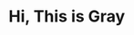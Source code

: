 # Hi, This is Gray


<!--
<div align="center">
  
  <h3>About Me🌙</h3>

  </div>

  -->

<!--

<h3>Tech Stack</h3>

<br />

<img src="https://img.shields.io/badge/JavaScript-ffb13b?style=flat-square&logo=Javascript&logoColor=FFFFFF"/>
<img src="https://img.shields.io/badge/TypeScript-3178C6?style=flat-square&logo=TypeScript&logoColor=FFFFFF"/>
<img src="https://img.shields.io/badge/Vue-4FC08D?style=flat-square&logo=vue.js&logoColor=FFFFFF"/>
<img src="https://img.shields.io/badge/React-61DAFB?style=flat-square&logo=React&logoColor=FFFFFF"/>
-->

<!--
<img src="https://img.shields.io/badge/HTML-E34F26?style=for-the badge&logo=HTML5&logoColor=FFFFFF"/>
<img src="https://img.shields.io/badge/CSS-1572B6?style=for-the badge&logo=css3&logoColor=FFFFFF"/>
<img src="https://img.shields.io/badge/Java-007396?style=flat-square&logo=Java&logoColor=FFFFFF"/>
<img src="https://img.shields.io/badge/Spring-6DB33F?style=flat-square&logo=Spring&logoColor=FFFFFF"/>
-->

<!--

<h3>Contact Me</h3>

<a href="https://www.instagram.com/zerochae/" target="_blank"><img src="https://img.shields.io/badge/Instagram-E4405F?style=flat-square&logo=Instagram&logoColor=FFFFFF"/></a>
<a href="mailto:zerochae@kakao.com" target="_blank"><img src="https://img.shields.io/badge/Mail-EA4335?style=flat-square&logo=Gmail&logoColor=FFFFFF"/></a>
<a href="https://open.kakao.com/o/sreMd9Dd" target="_blank"><img src="https://img.shields.io/badge/KakaoTalk-FFCD00?style=flat-square&logo=KakaoTalk&logoColor=FFFFFF"/></a> 
<a href="https://zerochae.github.io/" target="_blank"><img src="https://img.shields.io/badge/Blog-FF5722?style=flat-square&logo=Blogger&logoColor=FFFFFF"/></a>
-->
<!-- <a href="https://boulder-clam-15e.notion.site/a2c7fead9f7144e188c4d6d08f927961" target="_blank"><img src="https://img.shields.io/badge/About Me-8CA1AF?style=social&logo=Read the Docs"/></a> -->
  <!-- <a href="https://github.com/zerochae" target="_blank"><img src="https://img.shields.io/badge/Github-222222?style=flat-square&logo=Github&logoColor=FFFFFF"/></a>  -->
<!--
<h3>Most Used Languages</h3>
  
![Top Langs](https://github-readme-stats.vercel.app/api/top-langs/?username=zerochae&theme=github_dark&layout=compact&hide_border=true&hide_title=true&hide=csss,python,HTML,RUBY,GO,PLSQL,Java,css,scss,Procfile,c%2B%2B,Dart)

<br>

<a href="https://hits.seeyoufarm.com"><img src="https://hits.seeyoufarm.com/api/count/incr/badge.svg?url=https%3A%2F%2Fgithub.com%2Fzerochae&count_bg=%23474747&title_bg=%23090909&icon=ghostery.svg&icon_color=%23FFFFFF&title=hits&edge_flat=false"/></a> 

-->
  

<!--
![![Solved.ac프로필](http://mazassumnida.wtf/api/mini/generate_badge?boj=zerochae)](https://solved.ac/zerochae)]
 --!>

<!--
<h3>GitHub stats</h3>

![zerochae's GitHub stats](https://github-readme-stats.vercel.app/api?username=zerochae&theme=dark&show_icons=true)
--!>

<!-- 


--!>
 
